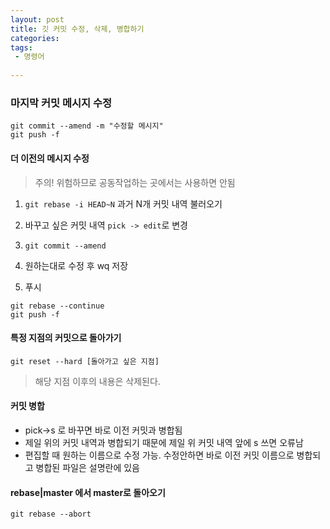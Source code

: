 ```yaml
---
layout: post
title: 깃 커밋 수정, 삭제, 병합하기 
categories: 
tags:
 - 명령어
 
---
```


### 마지막 커밋 메시지 수정
```
git commit --amend -m "수정할 메시지"
git push -f
```

#### 더 이전의 메시지 수정 

> 주의! 위험하므로 공동작업하는 곳에서는 사용하면 안됨

1. ```git rebase -i HEAD~N```  과거 N개 커밋 내역 불러오기 

2. 바꾸고 싶은 커밋 내역 ```pick -> edit```로 변경

3.  ```git commit --amend``` 

4. 원하는대로 수정 후 wq 저장

5. 푸시 
```
git rebase --continue
git push -f 
```

#### 특정 지점의 커밋으로 돌아가기

```
git reset --hard [돌아가고 싶은 지점]
```
> 해당 지점 이후의 내용은 삭제된다. 

#### 커밋 병합
* pick->s 로 바꾸면 바로 이전 커밋과 병합됨   
* 제일 위의 커밋 내역과 병합되기 때문에 제일 위 커밋 내역 앞에 s 쓰면 오류남   
* 편집할 때 원하는 이름으로 수정 가능. 수정안하면 바로 이전 커밋 이름으로 병합되고 병합된 파일은 설명란에 있음

#### rebase|master 에서 master로 돌아오기 
```
git rebase --abort
```
